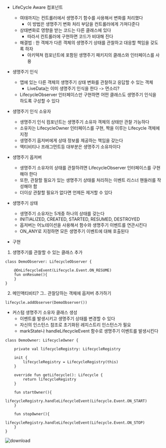
- LifeCycle Aware 컴포넌트
	- 여태까지는 컨트롤러에서 생명주기 함수를 사용해서 변화를 처리했다
		- 이 방법은 생명주기 변화 처리 부담을 컨트롤러에게 가져다준다
	- 상태변화로 영향을 받는 코드는 다른 클래스에 있다
		- 따라서 컨트롤러에 구현하면 코드가 비대해 진다
	- 해결법 : 한 객체가 다른 객체의 생명주기 상태를 관찰하고 대응할 책임을 갖도록 하자
		- 아키텍쳐 컴포넌트에 포함된 생명주기 패키지의 클래스와 인터페이스를 사용
	
- 생명주기 인식
	- 앱에 있는 다른 객체의 생명주기 상태 변화를 관찰하고 응답할 수 있는 객체
		- LiveData는 이미 생명주기 인식을 한다 -> 먼소리?
	- LifecycleObserver 인터페이스만 구현하면 어떤 클래스도 생명주기 인식을 하도록 구성할 수 있다

- 생명주기 인식 소유자
	- 생명주기 인식 컴포넌트는 생명주기 소유자 객체의 상태만 관찰 가능하다
	- 소유자는 LifecycleOwner 인터페이스를 구현, 짝을 이루는 Lifecycle 객체에 지정
	- 생명주기 옵저버에게 상태 정보를 제공하는 책임을 갖는다
	- 액티비티나 프래그먼트등 대부분은 생명주기 소유자이다 

- 생명주기 옵저버
	- 생명주기 소유자의 상태를 관찰하려면 LifecycleObserver 인터페이스를 구현해야 한다
	- 또한, 관찰할 필요가 있는 생명주기 상태를 처리하는 이벤트 리스너 핸들러를 작성해야 함
	- 더이상 관찰할 필요가 없다면 언제든 제거할 수 있다

- 생명주기 상태
	- 생명주기 소유자는 5개중 하나의 상태를 갖는다
	- INITIALIZED, CREATED, STARTED, RESUMED, DESTROYED
	- 옵저버는 어노테이션을 사용해서 함수와 생명주기 이벤트를 연관시킨다
	- ON_ANY로 지정하면 모든 생명주기 이벤트에 대해 호출된다


- 구현
1. 생명주기를 관찰할 수 있는 클래스 추가

```
class DemoObserver: LifecycleObserver {
    
    @OnLifecycleEvent(Lifecycle.Event.ON_RESUME)
    fun onResume(){
    }
}
```

2. 메인액티비티? 그.. 관찰당하는 객체에 옵저버 추가하기

```
lifecycle.addObserver(DemoObserver())
```

- 커스텀 생명주기 소유자 클래스 생성
	- 이벤트를 발생시키고 생명주기 상태를 변경할 수 있다
	- 자신의 인스턴스 참조로 초기화된 레지스트리 인스턴스가 필요
	- markState나 handleLifecycleEvent 함수로 생명주기 이벤트를 발생시킨다

```
class DemoOwner: LifecycleOwner {
    
    private val lifecycleRegistry: LifecycleRegistry
    
    init {
        lifecycleRegistry = LifecycleRegistry(this)
    }
    
    override fun getLifecycle(): Lifecycle {
        return lifecycleRegistry
    }

    fun startOwner(){
        lifecycleRegistry.handleLifecycleEvent(Lifecycle.Event.ON_START)
    }
    
    fun stopOwner(){
        lifecycleRegistry.handleLifecycleEvent(Lifecycle.Event.ON_STOP)
    }
}
```

![download](https://user-images.githubusercontent.com/68932465/178468478-64f90169-ec44-4387-932b-5ddde58c1f35.png)
